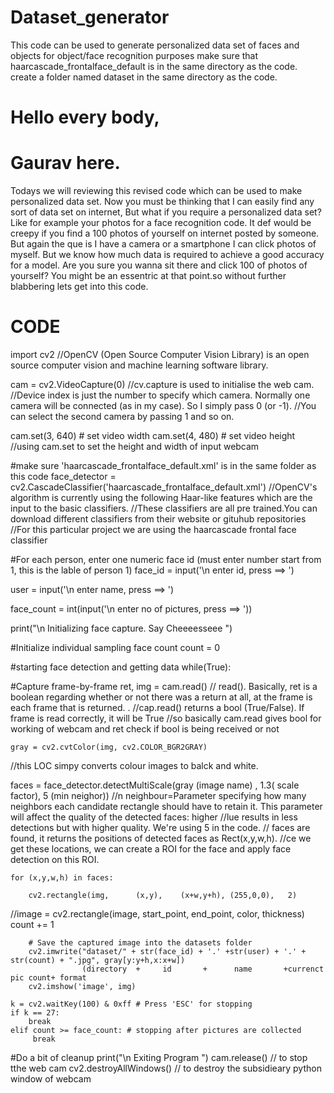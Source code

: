 # Dataset_generator
This code can be used to generate personalized data set of faces and objects for object/face recognition purposes
make sure that haarcascade_frontalface_default is in the same directory as the code.
create a folder named dataset in the same directory as the code.

# Hello every body, 
# Gaurav here.
Todays we will reviewing this revised code which can be used to make personalized data set.
Now you must be thinking that I can easily find any sort of data set on internet,
But what if you require a personalized data set? Like for example your photos for a face recognition code. It def would be creepy if you find a 100 photos of yourself on internet posted by someone.
But again the que is I have a camera or a smartphone I can click photos of myself.  But we know how much data is required to achieve a good accuracy for a model.
Are you sure you wanna sit there and click 100 of photos of yourself? You might be an essentric at that point.so without further blabbering lets get into this code.

# CODE

import cv2
//OpenCV (Open Source Computer Vision Library) is an open source computer vision and machine learning software library.

cam = cv2.VideoCapture(0)
//cv.capture is used to initialise the web cam.
//Device index is just the number to specify which camera. Normally one camera will be connected (as in my case). So I simply pass 0 (or -1). 
//You can select the second camera by passing 1 and so on.

cam.set(3, 640) # set video width
cam.set(4, 480) # set video height
//using cam.set to set the height and width of input webcam 

#make sure 'haarcascade_frontalface_default.xml' is in the same folder as this code
face_detector = cv2.CascadeClassifier('haarcascade_frontalface_default.xml')
//OpenCV's algorithm is currently using the following Haar-like features which are the input to the basic classifiers. 
//These classifiers are all pre trained.You can download different classifiers from their website or gituhub repositories 
//For this particular project we are using the haarcascade frontal face classifier

#For each person, enter one numeric face id (must enter number start from 1, this is the lable of person 1)
face_id = input('\n enter id, press <enter> ==>  ')

user = input('\n enter name, press <enter> ==>  ')

face_count = int(input('\n enter no of pictures, press <enter> ==>  '))

print("\n Initializing face capture. Say Cheeeesseee ")

#Initialize individual sampling face count
count = 0

#starting face detection and getting data 
while(True):


#Capture frame-by-frame
    ret, img = cam.read()
// read(). Basically, ret is a boolean regarding whether or not there was a return at all, at the frame is each frame that is returned. .
//cap.read() returns a bool (True/False). If frame is read correctly, it will be True
//so basically cam.read gives bool for working of webcam and ret check if bool is being received or not    
    
    gray = cv2.cvtColor(img, cv2.COLOR_BGR2GRAY)
//this LOC simpy converts colour images to balck and white.

faces = face_detector.detectMultiScale(gray (image name) , 1.3( scale factor), 5 (min neighor))
//n neighbour=Parameter specifying how many neighbors each candidate rectangle should have to retain it. This parameter will affect the quality of the detected faces: higher //lue results in less detections but with higher quality. We're using 5 in the code.
// faces are found, it returns the positions of detected faces as Rect(x,y,w,h).
//ce we get these locations, we can create a ROI for the face and apply face detection on this ROI.

    for (x,y,w,h) in faces:

        cv2.rectangle(img,      (x,y),    (x+w,y+h), (255,0,0),   2)     
//image = cv2.rectangle(image, start_point, end_point, color,    thickness)
        count += 1

        # Save the captured image into the datasets folder
        cv2.imwrite("dataset/" + str(face_id) + '.' +str(user) + '.' + str(count) + ".jpg", gray[y:y+h,x:x+w])
                    (directory  +     id       +      name       +currenct pic count+ format
        cv2.imshow('image', img)

    k = cv2.waitKey(100) & 0xff # Press 'ESC' for stopping
    if k == 27:
        break
    elif count >= face_count: # stopping after pictures are collected
         break

#Do a bit of cleanup
print("\n Exiting Program ")
cam.release()
// to stop tthe web cam
cv2.destroyAllWindows()
// to destroy the subsidieary python window of webcam
